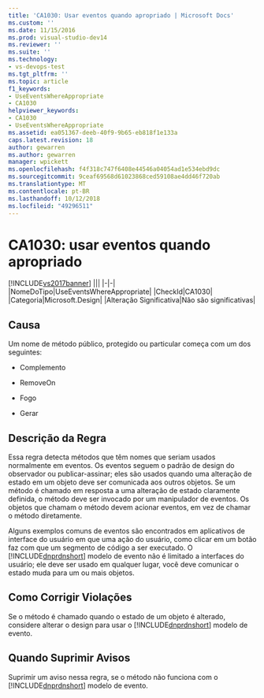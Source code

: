 ```yaml
---
title: 'CA1030: Usar eventos quando apropriado | Microsoft Docs'
ms.custom: ''
ms.date: 11/15/2016
ms.prod: visual-studio-dev14
ms.reviewer: ''
ms.suite: ''
ms.technology:
- vs-devops-test
ms.tgt_pltfrm: ''
ms.topic: article
f1_keywords:
- UseEventsWhereAppropriate
- CA1030
helpviewer_keywords:
- CA1030
- UseEventsWhereAppropriate
ms.assetid: ea051367-deeb-40f9-9b65-eb818f1e133a
caps.latest.revision: 18
author: gewarren
ms.author: gewarren
manager: wpickett
ms.openlocfilehash: f4f318c747f6408e44546a04054ad1e534ebd9dc
ms.sourcegitcommit: 9ceaf69568d61023868ced59108ae4dd46f720ab
ms.translationtype: MT
ms.contentlocale: pt-BR
ms.lasthandoff: 10/12/2018
ms.locfileid: "49296511"
---
```

# <a name="ca1030-use-events-where-appropriate"></a>CA1030: usar eventos quando apropriado
[!INCLUDE[vs2017banner](../includes/vs2017banner.md)]
|||
|-|-|
|NomeDoTipo|UseEventsWhereAppropriate|
|CheckId|CA1030|
|Categoria|Microsoft.Design|
|Alteração Significativa|Não são significativas|

## <a name="cause"></a>Causa
 Um nome de método público, protegido ou particular começa com um dos seguintes:

-   Complemento

-   RemoveOn

-   Fogo

-   Gerar

## <a name="rule-description"></a>Descrição da Regra
 Essa regra detecta métodos que têm nomes que seriam usados normalmente em eventos. Os eventos seguem o padrão de design do observador ou publicar-assinar; eles são usados quando uma alteração de estado em um objeto deve ser comunicada aos outros objetos. Se um método é chamado em resposta a uma alteração de estado claramente definida, o método deve ser invocado por um manipulador de eventos. Os objetos que chamam o método devem acionar eventos, em vez de chamar o método diretamente.

 Alguns exemplos comuns de eventos são encontrados em aplicativos de interface do usuário em que uma ação do usuário, como clicar em um botão faz com que um segmento de código a ser executado. O [!INCLUDE[dnprdnshort](../includes/dnprdnshort-md.md)] modelo de evento não é limitado a interfaces do usuário; ele deve ser usado em qualquer lugar, você deve comunicar o estado muda para um ou mais objetos.

## <a name="how-to-fix-violations"></a>Como Corrigir Violações
 Se o método é chamado quando o estado de um objeto é alterado, considere alterar o design para usar o [!INCLUDE[dnprdnshort](../includes/dnprdnshort-md.md)] modelo de evento.

## <a name="when-to-suppress-warnings"></a>Quando Suprimir Avisos
 Suprimir um aviso nessa regra, se o método não funciona com o [!INCLUDE[dnprdnshort](../includes/dnprdnshort-md.md)] modelo de evento.



